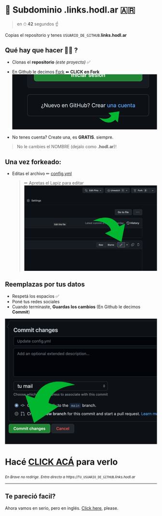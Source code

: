 # 🧉 Subdominio .links.hodl.ar 🇦🇷

> en ⏱ **42** segundos ☝

Copias el repositorio y tenes `USUARIO_DE_GITHUB`.**links.hodl.ar**

## Qué hay que hacer 🤌🤌 ?

- Clonas el **repositorio** _(este proyecto)_ ✅
- En Github le decimos [Fork](https://github.com/lacrypta/.hodl.ar/fork) ⬅ **CLICK en Fork**
  ![Register](./docs/register.png "Register")

- No tenes cuenta? Create una, es **GRATIS**. siempre.

> No le cambies el NOMBRE (dejalo como **.hodl.ar**)!

## Una vez forkeado:

- Editas el archivo ✏ [config.yml](config.yml)
  > ✏ Apretas el Lapiz para editar
  > ![Edit config.yml](./docs/edit.png "Edit config.yml")

## Reemplazas por tus datos

- Respetá los espacios ✅
- Poné tus redes sociales
- Cuando terminaste, **Guardas los cambios** (En Github le decimos **Commit**)

![Commit](./docs/commit.png "Commit Changes")

# Hacé [CLICK ACÁ](https://hodl.ar/api/subdomain/redirect) para verlo

<sub>_En Brave no redirige. Entra directo a https://_`TU_USUARIO_DE_GITHUB`_.links.hodl.ar_</sub>

---

## Te pareció facil?

Ahora vamos en serio, pero en inglés.
[Click here](https://github.com/lacrypta/links), please.
